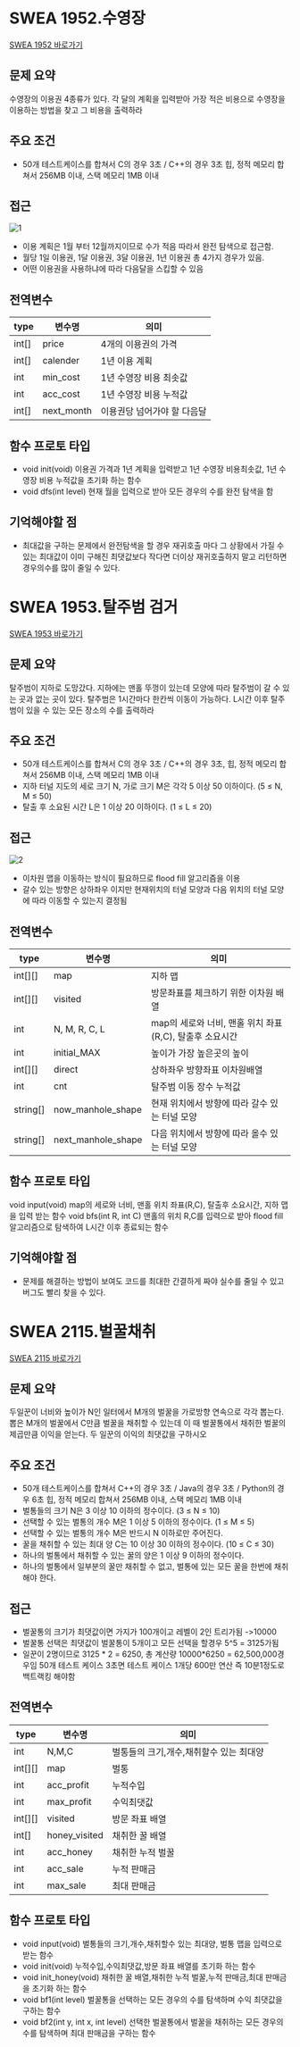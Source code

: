 # SWEA 1952.수영장


[SWEA 1952 바로가기](https://swexpertacademy.com/main/code/problem/problemDetail.do?contestProbId=AV5PpFQaAQMDFAUq)

## 문제 요약
수영장의 이용권 4종류가 있다. 각 달의 계획을 입력받아 가장 적은 비용으로 수영장을 이용하는 방법을 찾고 그 비용을 출력하라

## 주요 조건
* 50개 테스트케이스를 합쳐서 C의 경우 3초 / C++의 경우 3초 힙, 정적 메모리 합쳐서 256MB 이내, 스택 메모리 1MB 이내

## 접근
![1](https://user-images.githubusercontent.com/99806622/218507714-c96bd0e9-ef20-4ab2-8405-b7f2b9118956.jpg)
* 이용 계획은 1월 부터 12월까지이므로 수가 적음 따라서 완전 탐색으로 접근함.
* 월당 1일 이용권, 1달 이용권, 3달 이용권, 1년 이용권 총 4가지 경우가 있음.
* 어떤 이용권을 사용하냐에 따라 다음달을 스킵할 수 있음

## 전역변수
type|변수명|의미|
---|---|---|
int[]|price|4개의 이용권의 가격|
int[]|calender|1년 이용 계획|
int|min_cost|1년 수영장 비용 최솟값|
int|acc_cost|1년 수영장 비용 누적값|
int[]|next_month|이용권당 넘어가야 할 다음달|

## 함수 프로토 타입
* void init(void) 이용권 가격과 1년 계획을 입력받고 1년 수영장 비용최솟값, 1년 수영장 비용 누적값을 초기화 하는 함수
* void dfs(int level) 현재 월을 입력으로 받아 모든 경우의 수를 완전 탐색을 함

## 기억해야할 점
* 최대값을 구하는 문제에서 완전탐색을 할 경우 재귀호출 마다 그 상황에서 가질 수 있는 최대값이 이미 구해진 최댓값보다 작다면 더이상 재귀호출하지 말고 리턴하면 경우의수를 많이 줄일 수 있다.


# SWEA 1953.탈주범 검거


[SWEA 1953 바로가기](https://swexpertacademy.com/main/code/problem/problemDetail.do?contestProbId=AV5PpLlKAQ4DFAUq)

## 문제 요약
탈주범이 지하로 도망갔다. 지하에는 맨홀 뚜껑이 있는데 모양에 따라 탈주범이 갈 수 있는 곳과 없는 곳이 있다. 탈주범은 1시간마다 한칸씩 이동이 가능하다. L시간 이후 탈주범이 있을 수 있는 모든 장소의 수를 출력하라

## 주요 조건
* 50개 테스트케이스를 합쳐서 C의 경우 3초 / C++의 경우 3초, 힙, 정적 메모리 합쳐서 256MB 이내, 스택 메모리 1MB 이내
* 지하 터널 지도의 세로 크기 N, 가로 크기 M은 각각 5 이상 50 이하이다. (5 ≤ N, M ≤ 50)
*  탈출 후 소요된 시간 L은 1 이상 20 이하이다. (1 ≤ L ≤ 20)

## 접근
![2](https://user-images.githubusercontent.com/99806622/218507751-f5b87db4-4a68-4c1a-8fb5-87c5a8f57ec4.jpg)
* 이차원 맵을 이동하는 방식이 필요하므로 flood fill 알고리즘을 이용
* 갈수 있는 방향은 상하좌우 이지만 현재위치의 터널 모양과 다음 위치의 터널 모양에 따라 이동할 수 있는지 결정됨

## 전역변수
type|변수명|의미|
---|---|---|
int[][]|map|지하 맵|
int[][]|visited|방문좌표를 체크하기 위한 이차원 배열|
int|N, M, R, C, L|map의 세로와 너비, 맨홀 위치 좌표(R,C), 탈출후 소요시간|
int|initial_MAX| 높이가 가장 높은곳의 높이|
int[][]|direct|상하좌우 방향좌표 이차원배열|
int|cnt|탈주범 이동 장수 누적값|
string[]|now_manhole_shape|현재 위치에서 방향에 따라 갈수 있는 터널 모양|
string[]|next_manhole_shape|다음 위치에서 방향에 따라 올수 있는 터널 모양|

## 함수 프로토 타입
void input(void) map의 세로와 너비, 맨홀 위치 좌표(R,C), 탈출후 소요시간, 지하 맵을 입력 받는 함수
void bfs(int R, int C) 맨홀의 위치 R,C를 입력으로 받아 flood fill 알고리즘으로 탐색하여 L시간 이후 종료되는 함수

## 기억해야할 점
* 문제를 해결하는 방법이 보여도 코드를 최대한 간결하게 짜야 실수를 줄일 수 있고 버그도 빨리 찾을 수 있다.


# SWEA 2115.벌꿀채취


[SWEA 2115 바로가기](https://swexpertacademy.com/main/code/problem/problemDetail.do?contestProbId=AV5V4A46AdIDFAWu)

## 문제 요약
두일꾼이 너비와 높이가 N인 일터에서 M개의 벌꿀을 가로방향 연속으로 각각 뽑는다. 뽑은 M개의 벌꿀에서 C만큼 벌꿀을 채취할 수 있는데 이 때 벌꿀통에서 채취한 벌꿀의 제곱만큼 이익을 얻는다. 두 일꾼의 이익의 최댓값을 구하시오

## 주요 조건
* 50개 테스트케이스를 합쳐서 C++의 경우 3초 / Java의 경우 3초 / Python의 경우 6초 힙, 정적 메모리 합쳐서 256MB 이내, 스택 메모리 1MB 이내
* 벌통들의 크기 N은 3 이상 10 이하의 정수이다. (3 ≤ N ≤ 10)
* 선택할 수 있는 벌통의 개수 M은 1 이상 5 이하의 정수이다. (1 ≤ M ≤ 5)
* 선택할 수 있는 벌통의 개수 M은 반드시 N 이하로만 주어진다.
* 꿀을 채취할 수 있는 최대 양 C는 10 이상 30 이하의 정수이다. (10 ≤ C ≤ 30)
* 하나의 벌통에서 채취할 수 있는 꿀의 양은 1 이상 9 이하의 정수이다.
* 하나의 벌통에서 일부분의 꿀만 채취할 수 없고, 벌통에 있는 모든 꿀을 한번에 채취해야 한다.



## 접근
* 벌꿀통의 크기가 최댓값이면 가지가 100개이고 레벨이 2인 트리가됨 ->10000
* 벌꿀통 선택은 최댓값이 벌꿀통이 5개이고 모든 선택을 할경우 5^5 = 3125가됨
* 일꾼이 2명이므로 3125 * 2 = 6250, 총 계산량 10000*6250 = 62,500,000경우임 50개 테스트 케이스 3초면 테스트 케이스 1개당 600만 연산 즉 10분1정도로 백트랙킹 해야함

## 전역변수
type|변수명|의미|
---|---|---|
int|N,M,C|벌통들의 크기,개수,채취할수 있는 최대양|
int[][]|map|벌통|
int|acc_profit|누적수입|
int|max_profit|수익최댓값|
int[][]|visited|방문 좌표 배열|
int[]|honey_visited|채취한 꿀 배열	|
int|acc_honey|채취한 누적 벌꿀|
int|acc_sale|누적 판매금|
int|max_sale|최대 판매금|

## 함수 프로토 타입
* void input(void) 벌통들의 크기,개수,채취할수 있는 최대양, 벌통 맵을 입력으로 받는 함수
* void init(void) 누적수입,수익최댓값,방문 좌표 배열를 초기화 하는 함수
* void init_honey(void) 채취한 꿀 배열,채취한 누적 벌꿀,누적 판매금,최대 판매금을 초기화 하는 함수
* void bf1(int level) 벌꿀통을 선택하는 모든 경우의 수를 탐색하며 수익 최댓값을 구하는 함수
* void bf2(int y, int x, int level) 선택한 벌꿀통에서 벌꿀을 채취하는 모든 경우의 수를 탐색하며 최대 판매금을 구하는 함수

